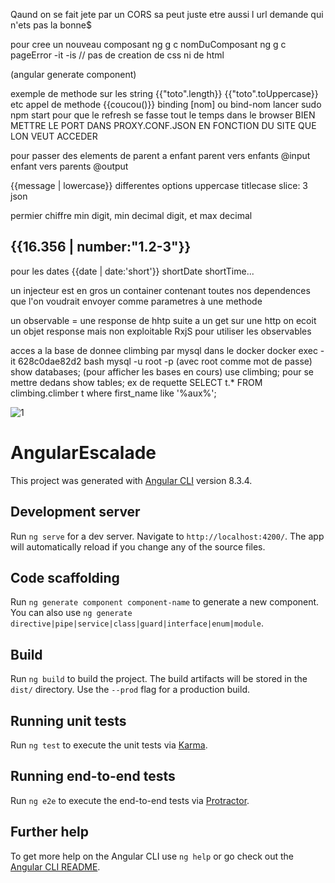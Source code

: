 Qaund on se fait jete par un CORS sa peut juste etre aussi l url demande qui n'ets pas la bonne$

pour cree un nouveau composant 
ng g c nomDuComposant
 ng g c pageError -it -is // pas de creation de css ni de html

(angular generate component)

exemple de methode sur les string   {{"toto".length}}  {{"toto".toUppercase}}   etc
appel de methode {{coucou()}}
binding [nom] ou bind-nom
lancer sudo npm start pour que le refresh se fasse tout le temps dans le browser
BIEN METTRE LE PORT DANS PROXY.CONF.JSON EN FONCTION DU SITE QUE LON VEUT ACCEDER

pour passer des elements de parent a  enfant 
parent vers enfants @input
enfant vers parents @output

{{message | lowercase}}  differentes options 
uppercase titlecase slice: 3 json

permier chiffre min digit, min decimal digit, et max decimal
  <h2>{{16.356 | number:"1.2-3"}}</h2>
  
pour les dates {{date | date:'short'}} shortDate shortTime...

un injecteur est en gros un container contenant toutes nos dependences que 
l'on voudrait envoyer comme parametres à une methode

un observable = une response de hhtp
suite a un get sur une http on ecoit un objet response mais non exploitable 
RxjS pour utiliser les observables

acces a la base de donnee climbing par mysql dans le docker
docker exec -it 628c0dae82d2 bash
 mysql -u root -p    (avec root comme mot de passe)
 show databases; (pour afficher les bases en cours)
 use climbing; pour se mettre dedans
 show tables;
 ex de requette  SELECT t.* FROM climbing.climber t where first_name like '%aux%';

![1](https://user-images.githubusercontent.com/55358842/67728832-018c9080-f9ef-11e9-9283-9760f317c58b.png)

# AngularEscalade

This project was generated with [Angular CLI](https://github.com/angular/angular-cli) version 8.3.4.

## Development server

Run `ng serve` for a dev server. Navigate to `http://localhost:4200/`. The app will automatically reload if you change any of the source files.

## Code scaffolding

Run `ng generate component component-name` to generate a new component. You can also use `ng generate directive|pipe|service|class|guard|interface|enum|module`.

## Build

Run `ng build` to build the project. The build artifacts will be stored in the `dist/` directory. Use the `--prod` flag for a production build.

## Running unit tests

Run `ng test` to execute the unit tests via [Karma](https://karma-runner.github.io).

## Running end-to-end tests

Run `ng e2e` to execute the end-to-end tests via [Protractor](http://www.protractortest.org/).

## Further help

To get more help on the Angular CLI use `ng help` or go check out the [Angular CLI README](https://github.com/angular/angular-cli/blob/master/README.md).
